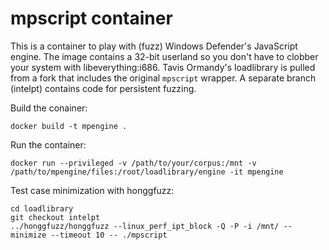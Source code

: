 mpscript container
==================

This is a container to play with (fuzz) Windows Defender's JavaScript engine. The image contains a 32-bit userland so you don't have to clobber your system with libeverything:i686. Tavis Ormandy's loadlibrary is pulled from a fork that includes the original `mpscript` wrapper. A separate branch (intelpt) contains code for persistent fuzzing. 

Build the conainer:

    docker build -t mpengine .

Run the container:

    docker run --privileged -v /path/to/your/corpus:/mnt -v /path/to/mpengine/files:/root/loadlibrary/engine -it mpengine

Test case minimization with honggfuzz:

    cd loadlibrary
    git checkout intelpt
    ../honggfuzz/honggfuzz --linux_perf_ipt_block -Q -P -i /mnt/ --minimize --timeout 10 -- ./mpscript

